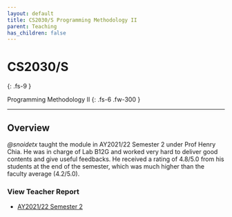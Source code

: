 ```yaml
---
layout: default
title: CS2030/S Programming Methodology II
parent: Teaching
has_children: false
---
```


# CS2030/S
{: .fs-9 }

Programming Methodology II
{: .fs-6 .fw-300 }

---

## Overview

*@snoidetx* taught the module in AY2021/22 Semester 2 under Prof Henry Chia. He was in charge of Lab B12G and worked very hard to deliver good contents and give useful feedbacks. He received a rating of 4.8/5.0 from his students at the end of the semester, which was much higher than the faculty average (4.2/5.0).

### View Teacher Report
* [AY2021/22 Semester 2](https://snoidetx.github.io/Snoidepaedia/pdf/cs2030-teacher-report-ay202122sem2.pdf)
